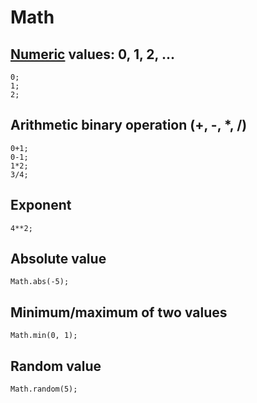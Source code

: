 # Math

## [Numeric](/types/number) values: 0, 1, 2, ...

```block
0;
1;
2;
```

## Arithmetic binary operation (+, -, *, /)

```block
0+1;
0-1;
1*2;
3/4;
```

## Exponent

```block
4**2;
```

## Absolute value

```block
Math.abs(-5);
```

## Minimum/maximum of two values

```block
Math.min(0, 1);
```

## Random value

```block
Math.random(5);
```
